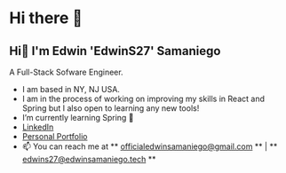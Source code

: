 # Hi there 👋

<!--
**EdwinS27/EdwinS27** is a ✨ _special_ ✨ repository because its `README.md` (this file) appears on your GitHub profile.

Here are some ideas to get you started:

- 🔭 I’m currently working on ...
- 🌱 I’m currently learning ...
- 👯 I’m looking to collaborate on ...
- 🤔 I’m looking for help with ...
- 💬 Ask me about ...
- 📫 How to reach me: ...
- 😄 Pronouns: ...
- ⚡ Fun fact: ...
-->
Hi👋 I'm Edwin 'EdwinS27' Samaniego
---
A Full-Stack Sofware Engineer.
- I am based in NY, NJ USA.
- I am in the process of working on improving my skills in React and Spring but I also open to learning any new tools!
- I’m currently learning Spring 🌱
- [LinkedIn](https://www.linkedin.com/in/edwinsamaniego/)
- [Personal Portfolio](https://www.edwinsamaniego.tech/)
- 📫 You can reach me at ** officialedwinsamaniego@gmail.com ** | ** edwins27@edwinsamaniego.tech **
